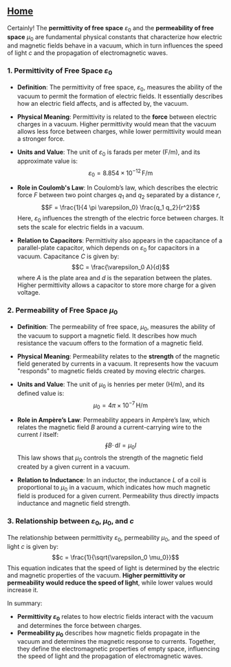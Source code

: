 [Home](https://github.com/cpsource/UFT)
---

Certainly! The **permittivity of free space** $\varepsilon_0$ and the **permeability of free space** $\mu_0$ are fundamental physical constants that characterize how electric and magnetic fields behave in a vacuum, which in turn influences the speed of light $c$ and the propagation of electromagnetic waves.

### 1. **Permittivity of Free Space $\varepsilon_0$**

   - **Definition**: The permittivity of free space, $\varepsilon_0$, measures the ability of the vacuum to permit the formation of electric fields. It essentially describes how an electric field affects, and is affected by, the vacuum.
   - **Physical Meaning**: Permittivity is related to the **force** between electric charges in a vacuum. Higher permittivity would mean that the vacuum allows less force between charges, while lower permittivity would mean a stronger force.
   - **Units and Value**: The unit of $\varepsilon_0$ is farads per meter (F/m), and its approximate value is:
     $$\varepsilon_0 = 8.854 \times 10^{-12} \, \text{F/m}$$
   - **Role in Coulomb's Law**: In Coulomb’s law, which describes the electric force $F$ between two point charges $q_1$ and $q_2$ separated by a distance $r$,
     $$F = \frac{1}{4 \pi \varepsilon_0} \frac{q_1 q_2}{r^2}$$
     Here, $\varepsilon_0$ influences the strength of the electric force between charges. It sets the scale for electric fields in a vacuum.

   - **Relation to Capacitors**: Permittivity also appears in the capacitance of a parallel-plate capacitor, which depends on $\varepsilon_0$ for capacitors in a vacuum. Capacitance $C$ is given by:
     $$C = \frac{\varepsilon_0 A}{d}$$
     where $A$ is the plate area and $d$ is the separation between the plates. Higher permittivity allows a capacitor to store more charge for a given voltage.

### 2. **Permeability of Free Space $\mu_0$**

   - **Definition**: The permeability of free space, $\mu_0$, measures the ability of the vacuum to support a magnetic field. It describes how much resistance the vacuum offers to the formation of a magnetic field.
   - **Physical Meaning**: Permeability relates to the **strength** of the magnetic field generated by currents in a vacuum. It represents how the vacuum "responds" to magnetic fields created by moving electric charges.
   - **Units and Value**: The unit of $\mu_0$ is henries per meter (H/m), and its defined value is:
     $$\mu_0 = 4 \pi \times 10^{-7} \, \text{H/m}$$
   - **Role in Ampère’s Law**: Permeability appears in Ampère’s law, which relates the magnetic field $B$ around a current-carrying wire to the current $I$ itself:
     $$\oint B \cdot \, \mathrm{d}l = \mu_0 I$$
     This law shows that $\mu_0$ controls the strength of the magnetic field created by a given current in a vacuum.

   - **Relation to Inductance**: In an inductor, the inductance $L$ of a coil is proportional to $\mu_0$ in a vacuum, which indicates how much magnetic field is produced for a given current. Permeability thus directly impacts inductance and magnetic field strength.

### 3. **Relationship between $\varepsilon_0$, $\mu_0$, and $c$**

The relationship between permittivity $\varepsilon_0$, permeability $\mu_0$, and the speed of light $c$ is given by:
$$c = \frac{1}{\sqrt{\varepsilon_0 \mu_0}}$$
This equation indicates that the speed of light is determined by the electric and magnetic properties of the vacuum. **Higher permittivity or permeability would reduce the speed of light**, while lower values would increase it.

In summary:
- **Permittivity $\varepsilon_0$** relates to how electric fields interact with the vacuum and determines the force between charges.
- **Permeability $\mu_0$** describes how magnetic fields propagate in the vacuum and determines the magnetic response to currents.
Together, they define the electromagnetic properties of empty space, influencing the speed of light and the propagation of electromagnetic waves.

